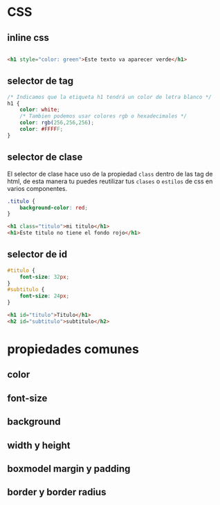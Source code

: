 # CSS

  

## inline css

```html

<h1 style="color: green">Este texto va aparecer verde</h1>

```

## selector de tag
```css
/* Indicamos que la etiqueta h1 tendrá un color de letra blanco */
h1 { 
	color: white;
	/* Tambien podemos usar colores rgb o hexadecimales */
	color: rgb(256,256,256);
	color: #FFFFF;
}
```

## selector de clase
El selector de clase hace uso de la propiedad `class` dentro de las tag de html, de esta manera tu puedes reutilizar tus `clases` o `estilos` de css en varios componentes.
```css
.titulo {
	background-color: red;
}
```

```html
<h1 class="titulo">mi titulo</h1>
<h1>Este titulo no tiene el fondo rojo</h1>
```
  

## selector de id

```css
#titulo {
	font-size: 32px;
}
#subtitulo {
	font-size: 24px;
}
```
```html
<h1 id="titulo">Titulo</h1>
<h2 id="subtitulo">subtitulo</h2>
```

# propiedades comunes

  

## color

  

## font-size

  

## background

  

## width y height

  

## boxmodel margin y padding

  

## border y border radius